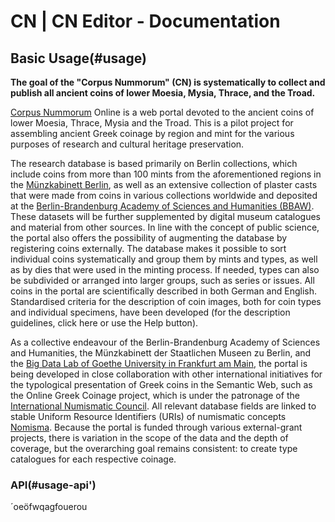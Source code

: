 # CN | CN Editor - Documentation

## Basic Usage(#usage)

**The goal of the "Corpus Nummorum" (CN) is systematically to collect and publish all ancient coins of lower Moesia, Mysia, Thrace, and the Troad.**  

[Corpus Nummorum](https://www.corpus-nummorum.eu) Online is a web portal devoted to the ancient coins of lower Moesia, Thrace, Mysia and the Troad. This is a pilot project for assembling ancient Greek coinage by region and mint for the various purposes of research and cultural heritage preservation.  

The research database is based primarily on Berlin collections, which include coins from more than 100 mints from the aforementioned regions in the [Münzkabinett Berlin](https://www.smb.museum/en/museums-institutions/muenzkabinett/home/), as well as an extensive collection of plaster casts that were made from coins in various collections worldwide and deposited at the [Berlin-Brandenburg Academy of Sciences and Humanities (BBAW)](https://www.bbaw.de/en/). These datasets will be further supplemented by digital museum catalogues and material from other sources. In line with the concept of public science, the portal also offers the possibility of augmenting the database by registering coins externally. The database makes it possible to sort individual coins systematically and group them by mints and types, as well as by dies that were used in the minting process. If needed, types can also be subdivided or arranged into larger groups, such as series or issues. All coins in the portal are scientifically described in both German and English. Standardised criteria for the description of coin images, both for coin types and individual specimens, have been developed (for the description guidelines, click here or use the Help button).  

As a collective endeavour of the Berlin-Brandenburg Academy of Sciences and Humanities, the Münzkabinett der Staatlichen Museen zu Berlin, and the [Big Data Lab of Goethe University in Frankfurt am Main](http://www.bigdata.uni-frankfurt.de/), the portal is being developed in close collaboration with other international initiatives for the typological presentation of Greek coins in the Semantic Web, such as the Online Greek Coinage project, which is under the patronage of the [International Numismatic Council](https://www.greekcoinage.org/). All relevant database fields are linked to stable Uniform Resource Identifiers (URIs) of numismatic concepts [Nomisma](http://nomisma.org). Because the portal is funded through various external-grant projects, there is variation in the scope of the data and the depth of coverage, but the overarching goal remains consistent: to create type catalogues for each respective coinage.

### API(#usage-api')
´oeöfwqagfouerou
